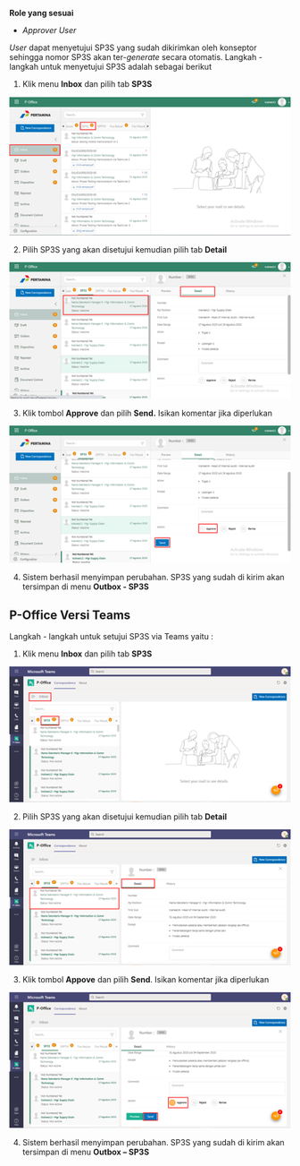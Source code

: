 **Role yang sesuai**

- *Approver User*

*User* dapat menyetujui SP3S yang sudah dikirimkan oleh konseptor sehingga nomor SP3S akan ter-*generate* secara otomatis. Langkah - langkah untuk menyetujui SP3S adalah sebagai berikut

1. Klik menu **Inbox** dan pilih tab **SP3S**

![gambar](SP3S/SP3S_Web/SP30.png)

2. Pilih SP3S yang akan disetujui kemudian pilih tab **Detail**

![gambar](SP3S/SP3S_Web/SP31.png)

3. Klik tombol **Approve** dan pilih **Send.** Isikan komentar jika diperlukan

![gambar](SP3S/SP3S_Web/SP32.png)

4. Sistem berhasil menyimpan perubahan. SP3S yang sudah di kirim akan tersimpan di menu **Outbox - SP3S**


## **P-Office Versi Teams**


Langkah - langkah untuk setujui SP3S via Teams yaitu :

1. Klik menu **Inbox** dan pilih tab **SP3S**

![gambar](SP3S/SP3S_Teams/SP3S31.png)

2. Pilih SP3S yang akan disetujui kemudian pilih tab **Detail**

![gambar](SP3S/SP3S_Teams/SP3S32.png)

3. Klik tombol **Appove** dan pilih **Send**. Isikan komentar jika diperlukan

![gambar](SP3S/SP3S_Teams/SP3S33.png)

4. Sistem berhasil menyimpan perubahan. SP3S yang sudah di kirim akan tersimpan di menu **Outbox – SP3S**
